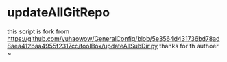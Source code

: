 # updateAllGitRepo
this script is fork from  https://github.com/yuhaowow/GeneralConfig/blob/5e3564d431736bd78ad8aea412baa4955f2317cc/toolBox/updateAllSubDir.py
thanks for th authoer ~